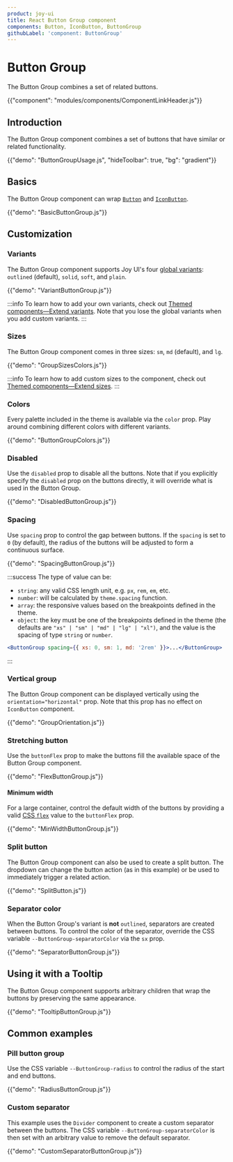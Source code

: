 ```yaml
---
product: joy-ui
title: React Button Group component
components: Button, IconButton, ButtonGroup
githubLabel: 'component: ButtonGroup'
---
```


# Button Group

<p class="description">The Button Group combines a set of related buttons.</p>

{{"component": "modules/components/ComponentLinkHeader.js"}}

## Introduction

The Button Group component combines a set of buttons that have similar or related functionality.

{{"demo": "ButtonGroupUsage.js", "hideToolbar": true, "bg": "gradient"}}

## Basics

The Button Group component can wrap [`Button`](/joy-ui/react-button/) and [`IconButton`](/joy-ui/react-button/#icon-button).

{{"demo": "BasicButtonGroup.js"}}

## Customization

### Variants

The Button Group component supports Joy UI's four [global variants](/joy-ui/main-features/global-variants/): `outlined` (default), `solid`, `soft`, and `plain`.

{{"demo": "VariantButtonGroup.js"}}

:::info
To learn how to add your own variants, check out [Themed components—Extend variants](/joy-ui/customization/themed-components/#extend-variants).
Note that you lose the global variants when you add custom variants.
:::

### Sizes

The Button Group component comes in three sizes: `sm`, `md` (default), and `lg`.

{{"demo": "GroupSizesColors.js"}}

:::info
To learn how to add custom sizes to the component, check out [Themed components—Extend sizes](/joy-ui/customization/themed-components/#extend-sizes).
:::

### Colors

Every palette included in the theme is available via the `color` prop.
Play around combining different colors with different variants.

{{"demo": "ButtonGroupColors.js"}}

### Disabled

Use the `disabled` prop to disable all the buttons.
Note that if you explicitly specify the `disabled` prop on the buttons directly, it will override what is used in the Button Group.

{{"demo": "DisabledButtonGroup.js"}}

### Spacing

Use `spacing` prop to control the gap between buttons. If the `spacing` is set to `0` (by default), the radius of the buttons will be adjusted to form a continuous surface.

{{"demo": "SpacingButtonGroup.js"}}

:::success
The type of value can be:

- `string`: any valid CSS length unit, e.g. `px`, `rem`, `em`, etc.
- `number`: will be calculated by `theme.spacing` function.
- `array`: the responsive values based on the breakpoints defined in the theme.
- `object`: the key must be one of the breakpoints defined in the theme (the defaults are `"xs" | "sm" | "md" | "lg" | "xl")`, and the value is the spacing of type `string` or `number`.

```jsx
<ButtonGroup spacing={{ xs: 0, sm: 1, md: '2rem' }}>...</ButtonGroup>
```

:::

### Vertical group

The Button Group component can be displayed vertically using the `orientation="horizontal"` prop.
Note that this prop has no effect on `IconButton` component.

{{"demo": "GroupOrientation.js"}}

### Stretching button

Use the `buttonFlex` prop to make the buttons fill the available space of the Button Group component.

{{"demo": "FlexButtonGroup.js"}}

#### Minimum width

For a large container, control the default width of the buttons by providing a valid [CSS `flex`](https://developer.mozilla.org/en-US/docs/Web/CSS/flex) value to the `buttonFlex` prop.

{{"demo": "MinWidthButtonGroup.js"}}

### Split button

The Button Group component can also be used to create a split button.
The dropdown can change the button action (as in this example) or be used to immediately trigger a related action.

{{"demo": "SplitButton.js"}}

### Separator color

When the Button Group's variant is <b>not</b> `outlined`, separators are created between buttons.
To control the color of the separator, override the CSS variable `--ButtonGroup-separatorColor` via the `sx` prop.

{{"demo": "SeparatorButtonGroup.js"}}

## Using it with a Tooltip

The Button Group component supports arbitrary children that wrap the buttons by preserving the same appearance.

{{"demo": "TooltipButtonGroup.js"}}

## Common examples

### Pill button group

Use the CSS variable `--ButtonGroup-radius` to control the radius of the start and end buttons.

{{"demo": "RadiusButtonGroup.js"}}

### Custom separator

This example uses the `Divider` component to create a custom separator between the buttons.
The CSS variable `--ButtonGroup-separatorColor` is then set with an arbitrary value to remove the default separator.

{{"demo": "CustomSeparatorButtonGroup.js"}}
